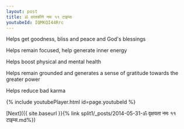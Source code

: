 ```yaml
---
layout: post
title: ॐ वरतकीने नमः ११ टाइम्स
youtubeId: IQMKQI44Rrc
---
```

 
 
Helps get goodness, bliss and peace and God's blessings
 
Helps remain focused, help generate inner energy 
 
Helps boost physical and mental health 
 
Helps remain grounded and generates a sense of gratitude towards the greater power 
 
Helps reduce bad karma
 
 
 
 


{% include youtubePlayer.html id=page.youtubeId %}
 
[Next]({{ site.baseurl }}{% link  split1/_posts/2014-05-31-ॐ वृक्षयता नमः ११ टाइम्स.md%})
 
